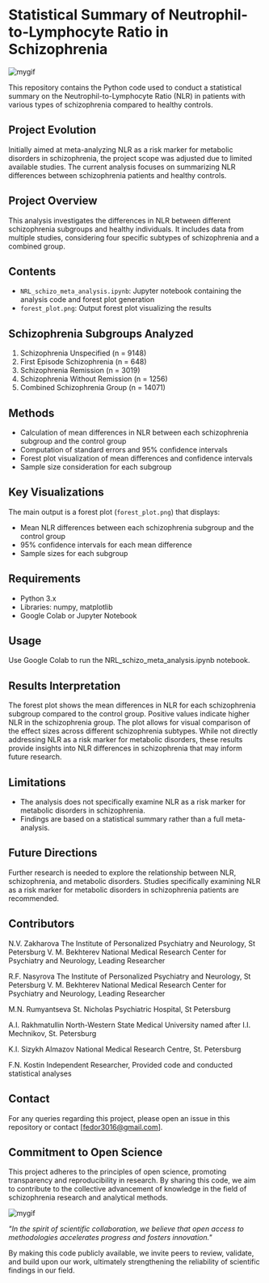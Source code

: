 # Statistical Summary of Neutrophil-to-Lymphocyte Ratio in Schizophrenia
![mygif](https://s12.gifyu.com/images/SDs0v.gif)

This repository contains the Python code used to conduct a statistical summary on the Neutrophil-to-Lymphocyte Ratio (NLR) in patients with various types of schizophrenia compared to healthy controls.

## Project Evolution
Initially aimed at meta-analyzing NLR as a risk marker for metabolic disorders in schizophrenia, the project scope was adjusted due to limited available studies. The current analysis focuses on summarizing NLR differences between schizophrenia patients and healthy controls.

## Project Overview
This analysis investigates the differences in NLR between different schizophrenia subgroups and healthy individuals. It includes data from multiple studies, considering four specific subtypes of schizophrenia and a combined group.

## Contents
- `NRL_schizo_meta_analysis.ipynb`: Jupyter notebook containing the analysis code and forest plot generation
- `forest_plot.png`: Output forest plot visualizing the results

## Schizophrenia Subgroups Analyzed
1. Schizophrenia Unspecified (n = 9148)
2. First Episode Schizophrenia (n = 648)
3. Schizophrenia Remission (n = 3019)
4. Schizophrenia Without Remission (n = 1256)
5. Combined Schizophrenia Group (n = 14071)

## Methods
- Calculation of mean differences in NLR between each schizophrenia subgroup and the control group
- Computation of standard errors and 95% confidence intervals
- Forest plot visualization of mean differences and confidence intervals
- Sample size consideration for each subgroup

## Key Visualizations
The main output is a forest plot (`forest_plot.png`) that displays:
- Mean NLR differences between each schizophrenia subgroup and the control group
- 95% confidence intervals for each mean difference
- Sample sizes for each subgroup

## Requirements
- Python 3.x
- Libraries: numpy, matplotlib
- Google Colab or Jupyter Notebook

## Usage
Use Google Colab to run the NRL_schizo_meta_analysis.ipynb notebook.

## Results Interpretation
The forest plot shows the mean differences in NLR for each schizophrenia subgroup compared to the control group. Positive values indicate higher NLR in the schizophrenia group. The plot allows for visual comparison of the effect sizes across different schizophrenia subtypes. While not directly addressing NLR as a risk marker for metabolic disorders, these results provide insights into NLR differences in schizophrenia that may inform future research.

## Limitations
- The analysis does not specifically examine NLR as a risk marker for metabolic disorders in schizophrenia.
- Findings are based on a statistical summary rather than a full meta-analysis.

## Future Directions
Further research is needed to explore the relationship between NLR, schizophrenia, and metabolic disorders. Studies specifically examining NLR as a risk marker for metabolic disorders in schizophrenia patients are recommended.

## Contributors
N.V. Zakharova
The Institute of Personalized Psychiatry and Neurology, St Petersburg V. M. Bekhterev National Medical Research Center for Psychiatry and Neurology, Leading Researcher

R.F. Nasyrova
The Institute of Personalized Psychiatry and Neurology, St Petersburg V. M. Bekhterev National Medical Research Center for Psychiatry and Neurology, Leading Researcher

M.N. Rumyantseva
St. Nicholas Psychiatric Hospital, St Petersburg

A.I. Rakhmatullin
North-Western State Medical University named after I.I. Mechnikov, St. Petersburg

K.I. Sizykh
Almazov National Medical Research Centre, St. Petersburg

F.N. Kostin
Independent Researcher, Provided code and conducted statistical analyses

## Contact
For any queries regarding this project, please open an issue in this repository or contact [fedor3016@gmail.com].

## Commitment to Open Science
This project adheres to the principles of open science, promoting transparency and reproducibility in research. By sharing this code, we aim to contribute to the collective advancement of knowledge in the field of schizophrenia research and analytical methods.

![mygif](https://s12.gifyu.com/images/SDxHt.gif)

*"In the spirit of scientific collaboration, we believe that open access to methodologies accelerates progress and fosters innovation."*

By making this code publicly available, we invite peers to review, validate, and build upon our work, ultimately strengthening the reliability of scientific findings in our field.
